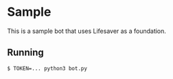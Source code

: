 # Sample

This is a sample bot that uses Lifesaver as a foundation.

## Running

```sh
$ TOKEN=... python3 bot.py
```
